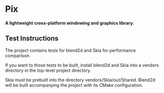 # Pix

#### A lightweight cross-platform windowing and graphics library. 

## Test Instructions

The project contains tests for blend2d and Skia for performance comparison.

If you want to those tests to be built, install blend2d and Skia into a vendors directory in the top-level project directory.

Skia must be prebuilt into the directory vendors/Skia/out/Shared. Blend2d will be built accompanying the project with its CMake configuration. 